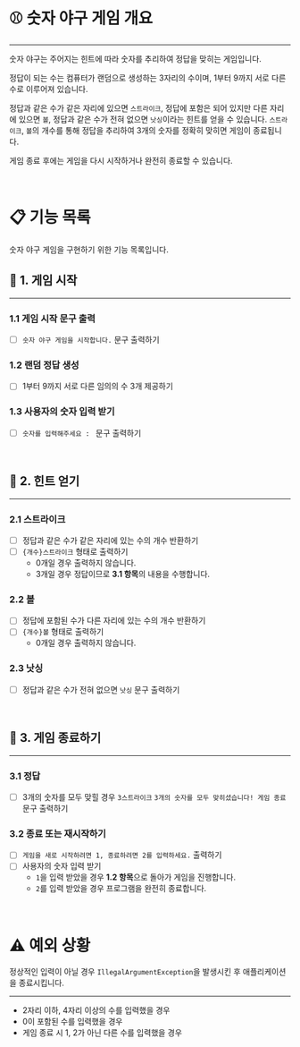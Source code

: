 # ⚾️ 숫자 야구 게임 개요

---

숫자 야구는 주어지는 힌트에 따라 숫자를 추리하여 정답을 맞히는 게임입니다.

정답이 되는 수는 컴퓨터가 랜덤으로 생성하는 3자리의 수이며, 1부터 9까지 서로 다른 수로 이루어져 있습니다.

정답과 같은 수가 같은 자리에 있으면 `스트라이크`, 정답에 포함은 되어 있지만 다른 자리에 있으면 `볼`, 정답과 같은 수가 전혀 없으면 `낫싱`이라는 힌트를 얻을 수 있습니다.
`스트라이크`, `볼`의 개수를 통해 정답을 추리하여 3개의 숫자를 정확히 맞히면 게임이 종료됩니다.

게임 종료 후에는 게임을 다시 시작하거나 완전히 종료할 수 있습니다.

<br>

# 📋 기능 목록

숫자 야구 게임을 구현하기 위한 기능 목록입니다.

## 📎 1. 게임 시작

---

### 1.1 게임 시작 문구 출력
- [ ] `숫자 야구 게임을 시작합니다.` 문구 출력하기

### 1.2 랜덤 정답 생성
- [ ] 1부터 9까지 서로 다른 임의의 수 3개 제공하기

### 1.3 사용자의 숫자 입력 받기
- [ ] `숫자를 입력해주세요 : ` 문구 출력하기

<br>

## 📎 2. 힌트 얻기

---

### 2.1 스트라이크
- [ ] 정답과 같은 수가 같은 자리에 있는 수의 개수 반환하기
- [ ] `{개수}스트라이크` 형태로 출력하기
  - 0개일 경우 출력하지 않습니다.
  - 3개일 경우 정답이므로 **3.1 항목**의 내용을 수행합니다.

### 2.2 볼
- [ ] 정답에 포함된 수가 다른 자리에 있는 수의 개수 반환하기
- [ ] `{개수}볼` 형태로 출력하기
  - 0개일 경우 출력하지 않습니다.

### 2.3 낫싱
- [ ] 정답과 같은 수가 전혀 없으면 `낫싱` 문구 출력하기

<br>

## 📎 3. 게임 종료하기

---

### 3.1 정답
- [ ] 3개의 숫자를 모두 맞힐 경우 `3스트라이크`
`3개의 숫자를 모두 맞히셨습니다! 게임 종료` 문구 출력하기

### 3.2 종료 또는 재시작하기
- [ ] `게임을 새로 시작하려면 1, 종료하려면 2를 입력하세요.` 출력하기
- [ ] 사용자의 숫자 입력 받기
  - `1`을 입력 받았을 경우 **1.2 항목**으로 돌아가 게임을 진행합니다.
  - `2`를 입력 받았을 경우 프로그램을 완전히 종료합니다.

<br>


# ⚠️ 예외 상황

정상적인 입력이 아닐 경우 `IllegalArgumentException`을 발생시킨 후 애플리케이션을 종료시킵니다.

---

- 2자리 이하, 4자리 이상의 수를 입력했을 경우
- 0이 포함된 수를 입력했을 경우
- 게임 종료 시 1, 2가 아닌 다른 수를 입력했을 경우